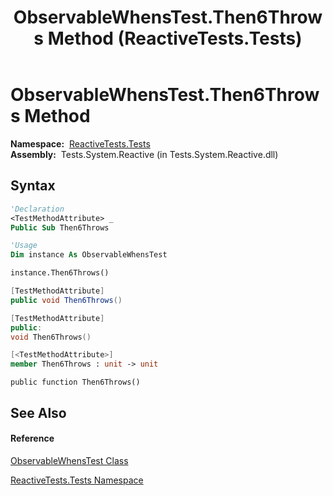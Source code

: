 ﻿---
title: ObservableWhensTest.Then6Throws Method  (ReactiveTests.Tests)
TOCTitle: Then6Throws Method
ms:assetid: M:ReactiveTests.Tests.ObservableWhensTest.Then6Throws
ms:mtpsurl: https://msdn.microsoft.com/en-us/library/reactivetests.tests.observablewhenstest.then6throws(v=VS.103)
ms:contentKeyID: 36620074
ms.date: 06/28/2011
mtps_version: v=VS.103
f1_keywords:
- ReactiveTests.Tests.ObservableWhensTest.Then6Throws
dev_langs:
- CSharp
- JScript
- VB
- FSharp
- c++
---

# ObservableWhensTest.Then6Throws Method

**Namespace:**  [ReactiveTests.Tests](hh289046\(v=vs.103\).md)  
**Assembly:**  Tests.System.Reactive (in Tests.System.Reactive.dll)

## Syntax

``` vb
'Declaration
<TestMethodAttribute> _
Public Sub Then6Throws
```

``` vb
'Usage
Dim instance As ObservableWhensTest

instance.Then6Throws()
```

``` csharp
[TestMethodAttribute]
public void Then6Throws()
```

``` c++
[TestMethodAttribute]
public:
void Then6Throws()
```

``` fsharp
[<TestMethodAttribute>]
member Then6Throws : unit -> unit 
```

``` jscript
public function Then6Throws()
```

## See Also

#### Reference

[ObservableWhensTest Class](hh303102\(v=vs.103\).md)

[ReactiveTests.Tests Namespace](hh289046\(v=vs.103\).md)

